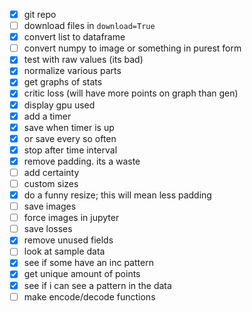 - [x] git repo
- [ ] download files in `download=True`
- [x] convert list to dataframe
- [ ] convert numpy to image or something in purest form
- [x] test with raw values (its bad)
- [x] normalize various parts
- [x] get graphs of stats
- [x] critic loss (will have more points on graph than gen)
- [x] display gpu used
- [x] add a timer
- [x] save when timer is up
- [x] or save every so often
- [x] stop after time interval
- [x] remove padding. its a waste
- [ ] add certainty
- [ ] custom sizes
- [x] do a funny resize; this will mean less padding
- [ ] save images
- [ ] force images in jupyter
- [ ] save losses
- [x] remove unused fields
- [ ] look at sample data
- [x] see if some have an inc pattern
- [x] get unique amount of points
- [x] see if i can see a pattern in the data
- [ ] make encode/decode functions
